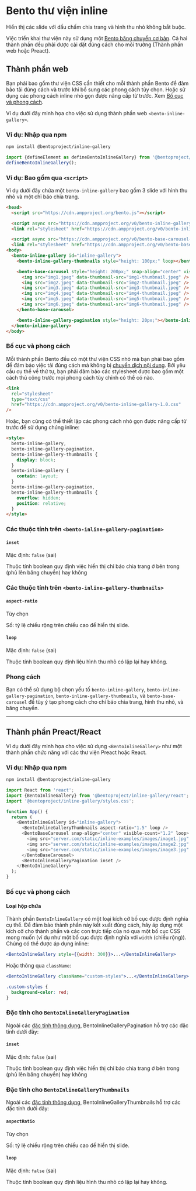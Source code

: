 # Bento thư viện inline

Hiển thị các slide với dấu chấm chia trang và hình thu nhỏ không bắt buộc.

Việc triển khai thư viện này sử dụng một [Bento băng chuyền cơ bản](https://www.npmjs.com/package/@bentoproject/base-carousel). Cả hai thành phần đều phải được cài đặt đúng cách cho môi trường (Thành phần web hoặc Preact).

## Thành phần web

Bạn phải bao gồm thư viện CSS cần thiết cho mỗi thành phần Bento để đảm bảo tải đúng cách và trước khi bổ sung các phong cách tùy chọn. Hoặc sử dụng các phong cách inline nhỏ gọn được nâng cấp từ trước. Xem [Bố cục và phong cách](#layout-and-style).

Ví dụ dưới đây minh họa cho việc sử dụng thành phần web `<bento-inline-gallery>`.

### Ví dụ: Nhập qua npm

```sh
npm install @bentoproject/inline-gallery
```

```javascript
import {defineElement as defineBentoInlineGallery} from '@bentoproject/inline-gallery';
defineBentoInlineGallery();
```

### Ví dụ: Bao gồm qua `<script>`

Ví dụ dưới đây chứa một `bento-inline-gallery` bao gồm 3 slide với hình thu nhỏ và một chỉ báo chia trang.

```html
<head>
  <script src="https://cdn.ampproject.org/bento.js"></script>

  <script async src="https://cdn.ampproject.org/v0/bento-inline-gallery-1.0.js"></script>
  <link rel="stylesheet" href="https://cdn.ampproject.org/v0/bento-inline-gallery-1.0.css">

  <script async src="https://cdn.ampproject.org/v0/bento-base-carousel-1.0.js"></script>
  <link rel="stylesheet" href="https://cdn.ampproject.org/v0/bento-base-carousel-1.0.css">
<body>
  <bento-inline-gallery id="inline-gallery">
    <bento-inline-gallery-thumbnails style="height: 100px;" loop></bento-inline-gallery-thumbnails>

    <bento-base-carousel style="height: 200px;" snap-align="center" visible-count="3" loop>
      <img src="img1.jpeg" data-thumbnail-src="img1-thumbnail.jpeg" />
      <img src="img2.jpeg" data-thumbnail-src="img2-thumbnail.jpeg" />
      <img src="img3.jpeg" data-thumbnail-src="img3-thumbnail.jpeg" />
      <img src="img4.jpeg" data-thumbnail-src="img4-thumbnail.jpeg" />
      <img src="img5.jpeg" data-thumbnail-src="img5-thumbnail.jpeg" />
      <img src="img6.jpeg" data-thumbnail-src="img6-thumbnail.jpeg" />
    </bento-base-carousel>

    <bento-inline-gallery-pagination style="height: 20px;"></bento-inline-gallery-pagination>
  </bento-inline-gallery>
</body>
```

### Bố cục và phong cách

Mỗi thành phần Bento đều có một thư viện CSS nhỏ mà bạn phải bao gồm để đảm bảo việc tải đúng cách mà không bị [chuyển dịch nội dung](https://web.dev/cls/). Bởi yêu cầu cụ thể về thứ tự, bạn phải đảm bảo các stylesheet được bao gồm một cách thủ công trước mọi phong cách tùy chỉnh có thể có nào.

```html
<link
  rel="stylesheet"
  type="text/css"
  href="https://cdn.ampproject.org/v0/bento-inline-gallery-1.0.css"
/>
```

Hoặc, bạn cũng có thể thiết lập các phong cách nhỏ gọn được nâng cấp từ trước để sử dụng chúng inline:

```html
<style>
  bento-inline-gallery,
  bento-inline-gallery-pagination,
  bento-inline-gallery-thumbnails {
    display: block;
  }
  bento-inline-gallery {
    contain: layout;
  }
  bento-inline-gallery-pagination,
  bento-inline-gallery-thumbnails {
    overflow: hidden;
    position: relative;
  }
</style>
```

### Các thuộc tính trên `<bento-inline-gallery-pagination>`

#### `inset`

Mặc định: `false` (sai)

Thuộc tính boolean quy định việc hiển thị chỉ báo chia trang ở bên trong (phủ lên băng chuyền) hay không

### Các thuộc tính trên `<bento-inline-gallery-thumbnails>`

#### `aspect-ratio`

Tùy chọn

Số: tỷ lệ chiều rộng trên chiều cao để hiển thị slide.

#### `loop`

Mặc định: `false` (sai)

Thuộc tính boolean quy định liệu hình thu nhỏ có lặp lại hay không.

### Phong cách

Bạn có thể sử dụng bộ chọn yếu tố `bento-inline-gallery`, `bento-inline-gallery-pagination`, `bento-inline-gallery-thumbnails`, và `bento-base-carousel` để tùy ý tạo phong cách cho chỉ báo chia trang, hình thu nhỏ, và băng chuyền.

---

## Thành phần Preact/React

Ví dụ dưới đây minh họa cho việc sử dụng `<BentoInlineGallery>` như một thành phần chức năng với các thư viện Preact hoặc React.

### Ví dụ: Nhập qua npm

```sh
npm install @bentoproject/inline-gallery
```

```javascript
import React from 'react';
import {BentoInlineGallery} from '@bentoproject/inline-gallery/react';
import '@bentoproject/inline-gallery/styles.css';

function App() {
  return (
    <BentoInlineGallery id="inline-gallery">
      <BentoInlineGalleryThumbnails aspect-ratio="1.5" loop />
      <BentoBaseCarousel snap-align="center" visible-count="1.2" loop>
        <img src="server.com/static/inline-examples/images/image1.jpg" />
        <img src="server.com/static/inline-examples/images/image2.jpg" />
        <img src="server.com/static/inline-examples/images/image3.jpg" />
      </BentoBaseCarousel>
      <BentoInlineGalleryPagination inset />
    </BentoInlineGallery>
  );
}
```

### Bố cục và phong cách

#### Loại hộp chứa

Thành phần `BentoInlineGallery` có một loại kích cỡ bố cục được định nghĩa cụ thể. Để đảm bảo thành phần này kết xuất đúng cách, hãy áp dụng một kích cỡ cho thành phần và các con trực tiếp của nó qua một bố cục CSS mong muốn (ví dụ như một bố cục được định nghĩa với `width` (chiều rộng)). Chúng có thể được áp dụng inline:

```jsx
<BentoInlineGallery style={{width: 300}}>...</BentoInlineGallery>
```

Hoặc thông qua `className`:

```jsx
<BentoInlineGallery className="custom-styles">...</BentoInlineGallery>
```

```css
.custom-styles {
  background-color: red;
}
```

<!-- TODO(wg-bento): This section was empty, fix it.
### Props for `BentoInlineGallery`
-->

### Đặc tính cho `BentoInlineGalleryPagination`

Ngoài các [đặc tính thông dụng](../../../docs/spec/bento-common-props.md), BentoInlineGalleryPagination hỗ trợ các đặc tính dưới đây:

#### `inset`

Mặc định: `false` (sai)

Thuộc tính boolean quy định việc hiển thị chỉ báo chia trang ở bên trong (phủ lên băng chuyền) hay không

### Đặc tính cho `BentoInlineGalleryThumbnails`

Ngoài các [đặc tính thông dụng](../../../docs/spec/bento-common-props.md), BentoInlineGalleryThumbnails hỗ trợ các đặc tính dưới đây:

#### `aspectRatio`

Tùy chọn

Số: tỷ lệ chiều rộng trên chiều cao để hiển thị slide.

#### `loop`

Mặc định: `false` (sai)

Thuộc tính boolean quy định liệu hình thu nhỏ có lặp lại hay không.
